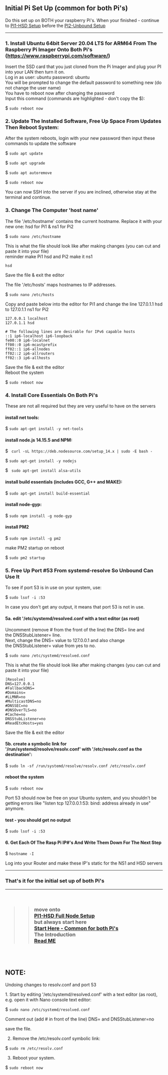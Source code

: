 ## Initial Pi Set Up (common for both Pi's)

Do this set up on BOTH your raspberry Pi's. When your finished - continue to [PI1-HSD Setup](./PI1-HSD_setup.md) before the [PI2-Unbound Setup](./PI2-Unbound_setup.md) 

<hr/>

### 1. Install Ubuntu 64bit Server 20.04 LTS for ARM64 From The Raspberry Pi Imager Onto Both Pi's (https://www.raspberrypi.com/software/)
Insert the SSD card that you just cloned from the Pi Imager and plug your PI into your LAN then
turn it on.<br/> Log in as user: ubuntu password: ubuntu <br/> You will be prompted to change the default password to something new (do not change the user name) <br/> You have to reboot now after changing the password <br/>  Input this command (commands are highlighted - don't copy the $):<br/>

$ `sudo reboot now`

### 2. Update The Installed Software, Free Up Space From Updates Then Reboot System:

After the system reboots, login with your new password then input these commands to update the software


  $ `sudo apt update`

  $ `sudo apt upgrade`

  $ `sudo apt autoremove`

  $ `sudo reboot now`

You can now SSH into the server if you are inclined, otherwise stay at the terminal and continue.
### 3. Change The Computer 'host name'
  The file '/etc/hostname' contains the current hostname.  Replace it with your new one: hsd for Pi1 & ns1 for Pi2

  $ `sudo nano /etc/hostname`

This is what the file should look like after making changes (you can cut and paste it into your file) <br/> reminder make Pi1 hsd and Pi2 make it ns1

  ```
  hsd

  ```
    
  Save the file & exit the editor

The file '/etc/hosts' maps hostnames to IP addresses. <br/> 

  $ `sudo nano /etc/hosts`
  

Copy and paste below into the editor for Pi1 and change the line 127.0.1.1 hsd to 127.0.1.1 ns1 for Pi2

```
127.0.0.1 localhost
127.0.1.1 hsd

# The following lines are desirable for IPv6 capable hosts
::1 ip6-localhost ip6-loopback
fe00::0 ip6-localnet
ff00::0 ip6-mcastprefix
ff02::1 ip6-allnodes
ff02::2 ip6-allrouters
ff02::3 ip6-allhosts
```

Save the file & exit the editor <br/>
Reboot the system

  $ `sudo reboot now`


 ### 4. Install Core Essentials On Both Pi's
These are not all required but they are very useful to have on the servers


#### install net tools:
  $ `sudo apt-get install -y net-tools`

#### install node.js 14.15.5 and NPM:
  $ ` curl -sL https://deb.nodesource.com/setup_14.x | sudo -E bash -`

  $ `sudo apt-get install -y nodejs`

  $ ` sudo apt-get install alsa-utils`

#### install build essentials (includes GCC, G++ and MAKE):
  $ `sudo apt-get install build-essential`



#### install node-gyp:
  $ `sudo npm install -g node-gyp`

#### install PM2
  $ `sudo npm install -g pm2`

make PM2 startup on reboot

  $ `sudo pm2 startup`



### 5. Free Up Port #53 From systemd-resolve So Unbound Can Use It

To see if port 53 is in use on your system, use:

  $ `sudo lsof -i :53`
  
  In case you don't get any output, it means that port 53 is not in use.

#### 5a. edit '/etc/systemd/resolved.conf with a text editor (as root)



Uncomment (remove # from the front of the line) the DNS= line and the DNSStubListener= line.<br/> Next, change the DNS= value to 127.0.0.1 and also change the DNSStubListener= value from yes to no.

  $ `sudo nano /etc/systemd/resolved.conf`

This is what the file should look like after making changes (you can cut and paste it into your file)
```
[Resolve]	
DNS=127.0.0.1	
#FallbackDNS=	
#Domains=		
#LLMNR=no		
#MulticastDNS=no	
#DNSSEC=no
#DNSOverTLS=no		
#Cache=no		
DNSStubListener=no		
#ReadEtcHosts=yes
```

Save the file & exit the editor

#### 5b. create a symbolic link for '/run/systemd/resolve/resolv.conf' with '/etc/resolv.conf as the destination':

  $ `sudo ln -sf /run/systemd/resolve/resolv.conf /etc/resolv.conf`

#### reboot the  system
  
  $  `sudo reboot now`

Port 53 should now be free on your Ubuntu system, and you shouldn't be getting errors like "listen tcp 127.0.0.1:53: bind: address already in use" anymore.  <br/>

#### test - you should get no output

  $ `sudo lsof -i :53`

#### 6. Get Each Of The Rasp Pi IP#'s And Write Them Down For The Next Step

$ `hostname -I` <br/>

Log into your Router and make these IP's static for the NS1 and HSD servers

  <hr/>
  <H3> That's it for the initial set up of both Pi's </h3>
  <hr/>
<br/>

<h3>

>>move onto <br/>
  [PI1-HSD Full Node Setup](./PI1-HSD_setup.md) <br/>but  always start here <br/>
  [Start Here - Common for both Pi's](./Start.md)
  <br/>The Introduction <br/>
  [Read ME](./README.md)
  
</h3>

<br/><br/>

  ##  NOTE:
  Undoing changes to resolv.conf and port 53<br/>

1. Start by editing '/etc/systemd/resolved.conf' with a text editor (as root), e.g. open it with Nano console text editor:		
		
  $ `sudo nano /etc/systemd/resolved.conf`
		
Comment out (add # in front of the line) DNS= and DNSStubListener=no <br/> 

save the file.
		
2. Remove the /etc/resolv.conf symbolic link:		
		
  $ `sudo rm /etc/resolv.conf`
		
3. Reboot your system.		

  $ `sudo reboot now`
